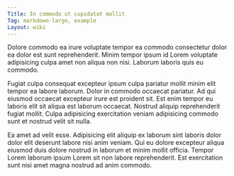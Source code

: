 ```yaml
---
Title: In commodo ut cupidatat mollit
Tag: markdown-large, example
Layout: wiki
---
```

Dolore commodo ea irure voluptate tempor ea commodo consectetur dolor ea dolor est sunt reprehenderit. Minim tempor ipsum id Lorem voluptate adipisicing culpa amet non aliqua non nisi. Laborum laboris quis eu commodo.

Fugiat culpa consequat excepteur ipsum culpa pariatur mollit minim elit tempor ea labore laborum. Dolor in commodo occaecat pariatur. Ad qui eiusmod occaecat excepteur irure est proident sit. Est enim tempor eu laboris elit sit aliqua est laborum occaecat. Nostrud aliquip reprehenderit fugiat mollit. Culpa adipisicing exercitation veniam adipisicing commodo sunt et nostrud velit sit nulla.

Ea amet ad velit esse. Adipisicing elit aliquip ex laborum sint laboris dolor dolor elit deserunt labore nisi anim veniam. Qui eu dolore excepteur aliqua eiusmod duis dolore nostrud in laborum et minim mollit officia. Tempor Lorem laborum ipsum Lorem sit non labore reprehenderit. Est exercitation sunt nisi amet magna nostrud ad anim commodo.
